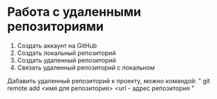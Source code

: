 # Работа с удаленными репозиториями

1. Создать аккаунт на GitHub
2. Создать локальный репозиторий
3. Создать удаленный репозиторий
4. Связать удаленный репозиторий с локальном 

Дабавить удаленный репозиторий к проекту, можно командой:
"
git remote  add <имя для репозитория> <url - адрес репозитория
"
